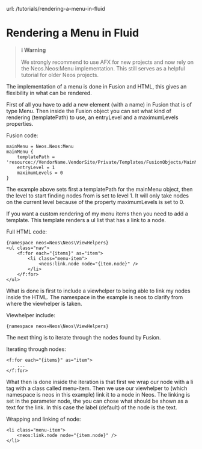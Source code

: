 url: /tutorials/rendering-a-menu-in-fluid
# Rendering a Menu in Fluid

> **ℹ️ Warning**
> 
> We strongly recommend to use AFX for new projects and now rely on the Neos.Neos:Menu implementation. This still serves as a helpful tutorial for older Neos projects.

The implementation of a menu is done in Fusion and HTML, this gives an flexibility in what can be rendered.

First of all you have to add a new element (with a name) in Fusion that is of type Menu. Then inside the Fusion object you can set what kind of rendering (templatePath) to use, an entryLevel and a maximumLevels properties.

Fusion code:

```neosfusion
mainMenu = Neos.Neos:Menu
mainMenu {
    templatePath = 'resource://VendorName.VendorSite/Private/Templates/FusionObjects/MainMenu.html'
    entryLevel = 1
    maximumLevels = 0
}
```

The example above sets first a templatePath for the mainMenu object, then the level to start finding nodes from is set to level 1. It will only take nodes on the current level because of the property maximumLevels is set to 0.

If you want a custom rendering of my menu items then you need to add a template. This template renders a ul list that has a link to a node.

Full HTML code:

```markup
{namespace neos=Neos\Neos\ViewHelpers}
<ul class="nav">
    <f:for each="{items}" as="item">
        <li class="menu-item">
            <neos:link.node node="{item.node}" />
        </li>
    </f:for>
</ul>
```

What is done is first to include a viewhelper to being able to link my nodes inside the HTML. The namespace in the example is neos to clarify from where the viewhelper is taken.

Viewhelper include:

```markup
{namespace neos=Neos\Neos\ViewHelpers}
```

The next thing is to iterate through the nodes found by Fusion.

Iterating through nodes:

```markup
<f:for each="{items}" as="item">
    ...
</f:for>
```

What then is done inside the iteration is that first we wrap our node with a li tag with a class called menu-item. Then we use our viewhelper to (which namespace is neos in this example) link it to a node in Neos. The linking is set in the parameter node, the you can chose what should be shown as a text for the link. In this case the label (default) of the node is the text.

Wrapping and linking of node:

```markup
<li class="menu-item">
    <neos:link.node node="{item.node}" />
</li>
```